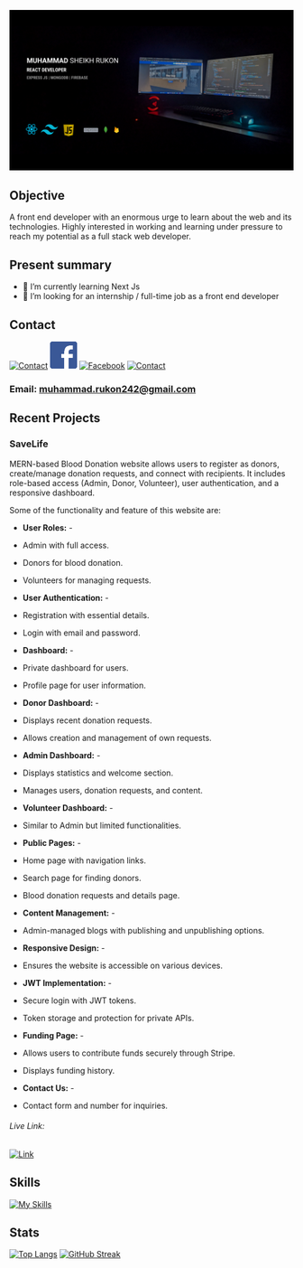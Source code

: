 ![cover](<https://github.com/MuhammadRukon/MuhammadRukon/blob/main/covergithub.com%20(1).png>)

## Objective

A front end developer with an enormous urge to learn about the web and its technologies. Highly interested in working and learning under pressure to reach my potential as a full stack web developer.

## Present summary

- 🌱 I’m currently learning Next Js
- 🤔 I’m looking for an internship / full-time job as a front end developer

## Contact

[![Contact](https://skillicons.dev/icons?i=linkedin)](https://www.linkedin.com/in/muhammadrukon/)
[![Facebook](https://github.com/MuhammadRukon/MuhammadRukon/blob/main/facebook.png?raw=true)](https://www.facebook.com/muhammad.rukon.7/)
[![Facebook](https://skillicons.dev/icons?i=twitter)](https://twitter.com/muhammadRukon2)
[![Contact](https://skillicons.dev/icons?i=instagram)](https://www.instagram.com/muhammad.rukon/)

### Email: muhammad.rukon242@gmail.com

## Recent Projects

### SaveLife

MERN-based Blood Donation website allows users to register as donors, create/manage donation requests, and connect with recipients. It includes role-based access (Admin, Donor, Volunteer), user authentication, and a responsive dashboard.

Some of the functionality and feature of this website are:

- **User Roles:** -

- Admin with full access.
- Donors for blood donation.
- Volunteers for managing requests.

- **User Authentication:** -

- Registration with essential details.
- Login with email and password.

- **Dashboard:** -

- Private dashboard for users.
- Profile page for user information.

- **Donor Dashboard:** -

- Displays recent donation requests.
- Allows creation and management of own requests.

- **Admin Dashboard:** -

- Displays statistics and welcome section.
- Manages users, donation requests, and content.

- **Volunteer Dashboard:** -

- Similar to Admin but limited functionalities.

- **Public Pages:** -

- Home page with navigation links.
- Search page for finding donors.
- Blood donation requests and details page.

- **Content Management:** -

- Admin-managed blogs with publishing and unpublishing options.

- **Responsive Design:** -

- Ensures the website is accessible on various devices.

- **JWT Implementation:** -

- Secure login with JWT tokens.
- Token storage and protection for private APIs.

- **Funding Page:** -

- Allows users to contribute funds securely through Stripe.
- Displays funding history.

- **Contact Us:** -

- Contact form and number for inquiries.

###### Live Link:

[![Link](SaveLife)](https://savelife-6b7c9.web.app)

## Skills

[![My Skills](https://skillicons.dev/icons?i=react,express,js,mongodb,firebase,tailwind,bootstrap,vscode,vite,vercel,netlify,html,css)](https://skillicons.dev)

## Stats

[![Top Langs](https://github-readme-stats.vercel.app/api/top-langs/?username=MuhammadRukon&theme=transparent&card_width=1000&hide_border=true)](https://github.com/anuraghazra/github-readme-stats)
[![GitHub Streak](https://streak-stats.demolab.com?user=MuhammadRukon&theme=transparent&hide_border=true&card_width=1000)](https://git.io/streak-stats)
